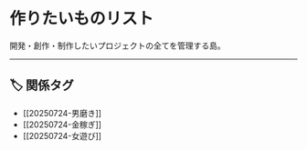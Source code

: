 # 作りたいものリスト

開発・創作・制作したいプロジェクトの全てを管理する島。

---

## 🏷️ 関係タグ
- [[20250724-男磨き]]
- [[20250724-金稼ぎ]]
- [[20250724-女遊び]]